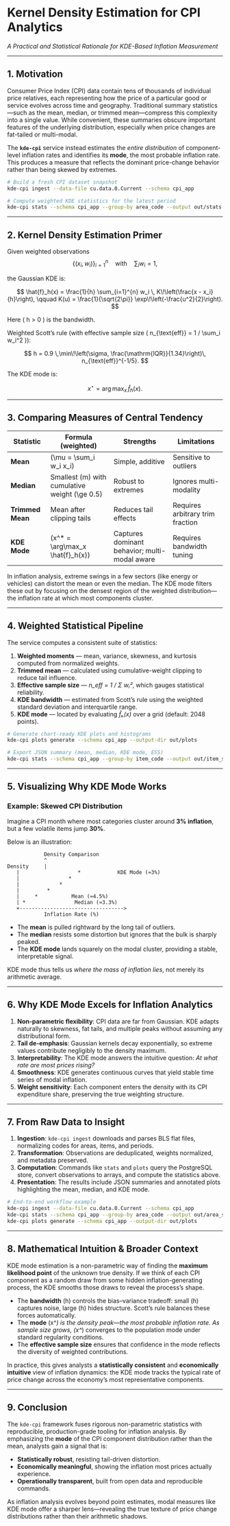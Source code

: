 # Kernel Density Estimation for CPI Analytics

*A Practical and Statistical Rationale for KDE-Based Inflation Measurement*

---

## 1. Motivation

Consumer Price Index (CPI) data contain tens of thousands of individual price relatives, each representing how the price of a particular good or service evolves across time and geography. Traditional summary statistics—such as the mean, median, or trimmed mean—compress this complexity into a single value. While convenient, these summaries obscure important features of the underlying distribution, especially when price changes are fat-tailed or multi-modal.

The **`kde-cpi`** service instead estimates the *entire distribution* of component-level inflation rates and identifies its **mode**, the most probable inflation rate. This produces a measure that reflects the dominant price-change behavior rather than being skewed by extremes.

```bash
# Build a fresh CPI dataset snapshot
kde-cpi ingest --data-file cu.data.0.Current --schema cpi_app

# Compute weighted KDE statistics for the latest period
kde-cpi stats --schema cpi_app --group-by area_code --output out/stats.json
```

---

## 2. Kernel Density Estimation Primer

Given weighted observations
$$
\{(x_i, w_i)\}_{i=1}^n \quad \text{with} \quad \sum_i w_i = 1,
$$

the Gaussian KDE is:

$$
\hat{f}_h(x) = \frac{1}{h} \sum_{i=1}^{n} w_i \, K\!\left(\frac{x - x_i}{h}\right),
\qquad
K(u) = \frac{1}{\sqrt{2\pi}} \exp\!\left(-\frac{u^2}{2}\right).
$$

Here \( h > 0 \) is the bandwidth.

Weighted Scott’s rule (with effective sample size \( n_{\text{eff}} = 1 / \sum_i w_i^2 \)):

$$
h = 0.9 \,\min\!\left(\sigma, \frac{\mathrm{IQR}}{1.34}\right)\, n_{\text{eff}}^{-1/5}.
$$

The KDE mode is:

$$
x^\star = \arg\max_x \, \hat{f}_h(x).
$$

---

## 3. Comparing Measures of Central Tendency

| Statistic        | Formula (weighted)                            | Strengths                                     | Limitations                      |
| ---------------- | --------------------------------------------- | --------------------------------------------- | -------------------------------- |
| **Mean**         | (\mu = \sum_i w_i x_i)                        | Simple, additive                              | Sensitive to outliers            |
| **Median**       | Smallest (m) with cumulative weight (\ge 0.5) | Robust to extremes                            | Ignores multi-modality           |
| **Trimmed Mean** | Mean after clipping tails                     | Reduces tail effects                          | Requires arbitrary trim fraction |
| **KDE Mode**     | (x^* = \arg\max_x \hat{f}_h(x))               | Captures dominant behavior; multi-modal aware | Requires bandwidth tuning        |

In inflation analysis, extreme swings in a few sectors (like energy or vehicles) can distort the mean or even the median. The KDE mode filters these out by focusing on the densest region of the weighted distribution—the inflation rate at which most components cluster.

---

## 4. Weighted Statistical Pipeline

The service computes a consistent suite of statistics:

1. **Weighted moments** — mean, variance, skewness, and kurtosis computed from normalized weights.
2. **Trimmed mean** — calculated using cumulative-weight clipping to reduce tail influence.
3. **Effective sample size** — *n_eff = 1 / Σ wᵢ²*, which gauges statistical reliability.
4. **KDE bandwidth** — estimated from Scott’s rule using the weighted standard deviation and interquartile range.
5. **KDE mode** — located by evaluating *f̂ₕ(x)* over a grid (default: 2048 points).

```bash
# Generate chart-ready KDE plots and histograms
kde-cpi plots generate --schema cpi_app --output-dir out/plots

# Export JSON summary (mean, median, KDE mode, ESS)
kde-cpi stats --schema cpi_app --group-by item_code --output out/item_stats.json
```

---

## 5. Visualizing Why KDE Mode Works

### Example: Skewed CPI Distribution

Imagine a CPI month where most categories cluster around **3% inflation**, but a few volatile items jump **30%**.

Below is an illustration:

```
            Density Comparison
            ^
Density     |
   |                   *            KDE Mode (≈3%)
   |                *
   |             *
   |         *
   |     *           Mean (≈4.5%)
   | *                Median (≈3.3%)
   +---------------------------------->
            Inflation Rate (%)
```

* The **mean** is pulled rightward by the long tail of outliers.
* The **median** resists some distortion but ignores that the bulk is sharply peaked.
* The **KDE mode** lands squarely on the modal cluster, providing a stable, interpretable signal.

KDE mode thus tells us *where the mass of inflation lies*, not merely its arithmetic average.

---

## 6. Why KDE Mode Excels for Inflation Analytics

1. **Non-parametric flexibility**: CPI data are far from Gaussian. KDE adapts naturally to skewness, fat tails, and multiple peaks without assuming any distributional form.
2. **Tail de-emphasis**: Gaussian kernels decay exponentially, so extreme values contribute negligibly to the density maximum.
3. **Interpretability**: The KDE mode answers the intuitive question: *At what rate are most prices rising?*
4. **Smoothness**: KDE generates continuous curves that yield stable time series of modal inflation.
5. **Weight sensitivity**: Each component enters the density with its CPI expenditure share, preserving the true weighting structure.

---

## 7. From Raw Data to Insight

1. **Ingestion**: `kde-cpi ingest` downloads and parses BLS flat files, normalizing codes for areas, items, and periods.
2. **Transformation**: Observations are deduplicated, weights normalized, and metadata preserved.
3. **Computation**: Commands like `stats` and `plots` query the PostgreSQL store, convert observations to arrays, and compute the statistics above.
4. **Presentation**: The results include JSON summaries and annotated plots highlighting the mean, median, and KDE mode.

```bash
# End-to-end workflow example
kde-cpi ingest --data-file cu.data.0.Current --schema cpi_app
kde-cpi stats --schema cpi_app --group-by area_code --output out/area_stats.json
kde-cpi plots generate --schema cpi_app --output-dir out/plots
```

---

## 8. Mathematical Intuition & Broader Context

KDE mode estimation is a non-parametric way of finding the **maximum likelihood point** of the unknown true density. If we think of each CPI component as a random draw from some hidden inflation-generating process, the KDE smooths those draws to reveal the process’s shape.

* The **bandwidth** (h) controls the bias–variance tradeoff: small (h) captures noise, large (h) hides structure.  Scott’s rule balances these forces automatically.
* The **mode** (x^*) is the density peak—the most probable inflation rate.  As sample size grows, (x^*) converges to the population mode under standard regularity conditions.
* The **effective sample size** ensures that confidence in the mode reflects the diversity of weighted contributions.

In practice, this gives analysts a **statistically consistent** and **economically intuitive** view of inflation dynamics: the KDE mode tracks the typical rate of price change across the economy’s most representative components.

---

## 9. Conclusion

The `kde-cpi` framework fuses rigorous non-parametric statistics with reproducible, production-grade tooling for inflation analysis. By emphasizing the **mode** of the CPI component distribution rather than the mean, analysts gain a signal that is:

* **Statistically robust**, resisting tail-driven distortion.
* **Economically meaningful**, showing the inflation most prices actually experience.
* **Operationally transparent**, built from open data and reproducible commands.

As inflation analysis evolves beyond point estimates, modal measures like KDE mode offer a sharper lens—revealing the true texture of price change distributions rather than their arithmetic shadows.
